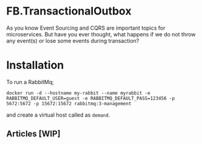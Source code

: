 # FB.TransactionalOutbox

As you know Event Sourcing and CQRS are important topics for microservices.
But have you ever thought, what happens if we do not throw any event(s) or lose some events during transaction?

# Installation 

To run a RabbitMq;
```
docker run -d --hostname my-rabbit --name myrabbit -e RABBITMQ_DEFAULT_USER=guest -e RABBITMQ_DEFAULT_PASS=123456 -p 5672:5672 -p 15672:15672 rabbitmq:3-management
```
and create a virtual host called as ``demand``.

## Articles [WIP]
